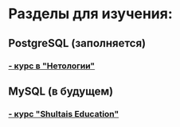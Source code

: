 # Разделы для изучения:

## PostgreSQL (заполняется)
### [- курс в "Нетологии"](/study_materials/DataBase/PostgreSQL/Netology/psql_netology.md)


## MySQL (в будущем)
### [- курс "Shultais Education"]()
